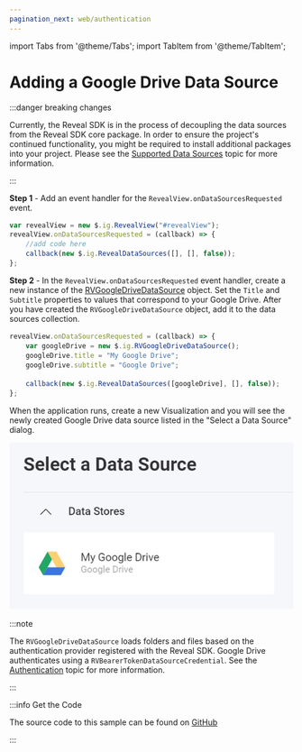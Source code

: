 ```yaml
---
pagination_next: web/authentication
---
```


import Tabs from '@theme/Tabs';
import TabItem from '@theme/TabItem';

# Adding a Google Drive Data Source

:::danger breaking changes

Currently, the Reveal SDK is in the process of decoupling the data sources from the Reveal SDK core package. In order to ensure the project's continued functionality, you might be required to install additional packages into your project. Please see the [Supported Data Sources](web/datasources.md#supported-data-sources) topic for more information.

:::

**Step 1** - Add an event handler for the `RevealView.onDataSourcesRequested` event.

```js
var revealView = new $.ig.RevealView("#revealView");
revealView.onDataSourcesRequested = (callback) => {
    //add code here
    callback(new $.ig.RevealDataSources([], [], false));
};
```

**Step 2** - In the `RevealView.onDataSourcesRequested` event handler, create a new instance of the [RVGoogleDriveDataSource](https://help.revealbi.io/api/javascript/latest/classes/rvgoogledrivedatasource.html) object. Set the `Title` and `Subtitle` properties to values that correspond to your Google Drive. After you have created the `RVGoogleDriveDataSource` object, add it to the data sources collection.

```js
revealView.onDataSourcesRequested = (callback) => {
    var googleDrive = new $.ig.RVGoogleDriveDataSource();
    googleDrive.title = "My Google Drive";
    googleDrive.subtitle = "Google Drive";

    callback(new $.ig.RevealDataSources([googleDrive], [], false));
};
```

When the application runs, create a new Visualization and you will see the newly created Google Drive data source listed in the "Select a Data Source" dialog.

![](images/google-drive-data-source.jpg)

:::note

The `RVGoogleDriveDataSource` loads folders and files based on the authentication provider registered with the Reveal SDK. Google Drive authenticates using a `RVBearerTokenDataSourceCredential`. See the [Authentication](../authentication#bearer-token-authentication) topic for more information.

:::

:::info Get the Code

The source code to this sample can be found on [GitHub](https://github.com/RevealBi/sdk-samples-javascript/tree/main/DataSources/GoogleDrive-ServiceAccount)

:::